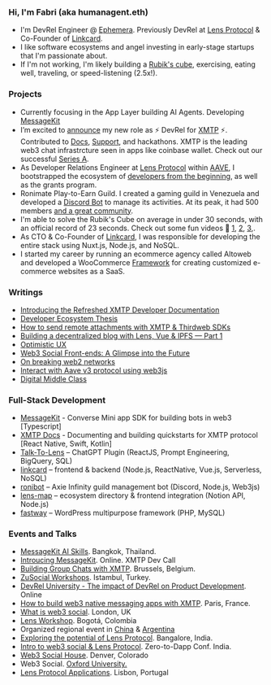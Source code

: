 ### Hi, I'm Fabri (aka humanagent.eth)

- I'm DevRel Engineer @ [Ephemera](https://ephemerahq.com/). Previously DevRel at [Lens Protocol](https://www.lens.xyz/) & Co-Founder of [Linkcard](https://linkcard.app/).
- I like software ecosystems and angel investing in early-stage startups that I'm passionate about. 
- If I'm not working, I'm likely building a [Rubik's cube](https://twitter.com/fabriguespe/status/1677089304470859777), exercising, eating well, traveling, or speed-listening (2.5x!).

### Projects
- Currently focusing in the App Layer building AI Agents. Developing [MessageKit](https://messagekit.ephemerahq.com/)
- I’m excited to [announce](https://twitter.com/fabriguespe/status/1656334503319846919) my new role as ⚡️ DevRel for [XMTP](https://xmtp.org/) ⚡️. Contributed to [Docs](https://twitter.com/fabriguespe/status/1674819956297592832), [Support](https://discord.com/invite/xmtp), and hackathons. XMTP is the leading web3 chat infrastrcture seen in apps like coinbase wallet. Check out our successful [Series A](https://blog.xmtp.com/series-a/).
- As Developer Relations Engineer at [Lens Protocol](https://twitter.com/LensProtocol) within [AAVE](https://aave.com/), I bootstrapped the ecosystem of [developers from the beginning](https://medium.com/@fabriguespe/developer-ecosystems-thesis-a109694ce5c4), as well as the grants program.
- Ronimate Play-to-Earn Guild. I created a gaming guild in Venezuela and developed a [Discord Bot](https://github.com/fabriguespe/ronibot) to manage its activities. At its peak, it had 500 members [and a great community](https://twitter.com/fabriguespe/status/1479450280907448320).
- I'm able to solve the Rubik's Cube on average in under 30 seconds, with an official record of 23 seconds. Check out some fun videos 🤣 [1](https://twitter.com/fabriguespe/status/1677089304470859777), [2](https://www.youtube.com/shorts/4Mg5uUTI07Q), [3](https://www.youtube.com/shorts/oFs7KQm0h-8),.
- As CTO & Co-Founder of [Linkcard](https://linkcard.app/), I was responsible for developing the entire stack using Nuxt.js, Node.js, and NoSQL.
- I started my career by running an ecommerce agency called Altoweb and developed a WooCommerce [Framework](https://github.com/fabriguespe) for creating customized e-commerce websites as a SaaS.

### Writings

- [Introducing the Refreshed XMTP Developer Documentation](https://medium.com/@fabriguespe/introducing-the-refreshed-xmtp-developer-documentation-2daa9b0ed5a3)
- [Developer Ecosystem Thesis](https://medium.com/@fabriguespe/developer-ecosystems-thesis-a109694ce5c4)
- [How to send remote attachments with XMTP & Thirdweb SDKs](https://xmtp.org/blog/thirdbweb-wallet-remote-attachments)
- [Building a decentralized blog with Lens, Vue & IPFS — Part 1](https://medium.com/@fabriguespe/building-a-decentralized-blog-in-lens-a95c450b1367)
- [Optimistic UX](https://medium.com/me/stats/post/3dac0a0ff098)
- [Web3 Social Front-ends: A Glimpse into the Future](https://medium.com/@fabriguespe/web3-social-front-ends-a-glimpse-into-the-future-51466fd49727)
- [On breaking web2 networks](https://medium.com/@fabriguespe/on-breaking-web2-networks-9f6301804ad2)
- [Interact with Aave v3 protocol using web3js](https://medium.com/@fabriguespe/interact-with-aave-v3-protocol-using-web3js-8716e906ad30)
- [Digital Middle Class](https://medium.com/@fabriguespe/digital-middle-class-f321fbd6bc06)

### Full-Stack Development

- [MessageKit](https://messagekit.ephemerahq.com/) - Converse Mini app SDK for building bots in web3 [Typescript]
- [XMTP Docs](https://docs.xmtp.org/) - Documenting and building quickstarts for XMTP protocol [React Native, Swift, Kotlin]
- [Talk-To-Lens](https://twitter.com/fabriguespe/status/1653242360204242944) – ChatGPT Plugin (ReactJS, Prompt Engineering, BigQuery, SQL)
- [linkcard](https://my.linkcard.app/) – frontend & backend (Node.js, ReactNative, Vue.js, Serverless, NoSQL)
- [ronibot](https://github.com/fabriguespe/ronibot) – Axie Infinity guild management bot (Discord, Node.js, Web3js)
- [lens-map](https://github.com/fabriguespe/lens-map)⁣ – ecosystem directory & frontend integration (Notion API, Node.js)
- [fastway⁣](https://github.com/fabriguespe/fastway) – WordPress multipurpose framework (PHP, MySQL)

### **Events and Talks**

- [MessageKit AI Skills](https://youtu.be/4pfdHL3n908?t=16814). Bangkok, Thailand.
- [Introucing MessageKit](https://www.youtube.com/watch?v=2ijTqmo_A5c&t=213s). Online. XMTP Dev Call
- [Building Group Chats with XMTP](https://www.youtube.com/watch?v=FZ0MGKg2l9Q). Brussels, Belgium.
- [ZuSocial Workshops](https://twitter.com/afrazhaowang/status/1724787663054745855). Istambul, Turkey.
- [DevRel University - The impact of DevRel on Product Development](https://twitter.com/DevrelUni/status/1709979442364252253). Online
- [How to build web3 native messaging apps with XMTP](https://www.youtube.com/watch?v=OLQcniVSyA4). Paris, France.
- [What is web3 social](https://twitter.com/easya_app/status/1583809043759783936?ref_src=twsrc%5Etfw%7Ctwcamp%5Etweetembed%7Ctwterm%5E1583809043759783936%7Ctwgr%5Ebc08c0a9bff3448ba6ca1d7c4bd0dbcc2c3949cd%7Ctwcon%5Es1_&ref_url=https%3A%2F%2Fwww.notion.so%2Ffabrizio%2FFabrizio-Guespe-a4778406cb4a4622bb542973ed48a8b5). London, UK
- [Lens Workshop](https://twitter.com/michelleanmar/status/1578461480059834369?ref_src=twsrc%5Etfw%7Ctwcamp%5Etweetembed%7Ctwterm%5E1578461480059834369%7Ctwgr%5E78901d628b395bce8c7aaa51d84e09bc9e35fabc%7Ctwcon%5Es1_&ref_url=https%3A%2F%2Fwww.notion.so%2Ffabrizio%2FFabrizio-Guespe-51e33dd217354582a52f656c504a6fe0). Bogotá, Colombia
- Organized regional event in [China](https://twitter.com/LensProtocol_CN/status/1612094290494361601?ref_src=twsrc%5Etfw%7Ctwcamp%5Etweetembed%7Ctwterm%5E1612094290494361601%7Ctwgr%5Ebc08c0a9bff3448ba6ca1d7c4bd0dbcc2c3949cd%7Ctwcon%5Es1_&ref_url=https%3A%2F%2Fwww.notion.so%2Ffabrizio%2FFabrizio-Guespe-a4778406cb4a4622bb542973ed48a8b5) & [Argentina](https://twitter.com/fabriguespe/status/1604261430877904899?ref_src=twsrc%5Etfw%7Ctwcamp%5Etweetembed%7Ctwterm%5E1604261430877904899%7Ctwgr%5E54ead645c29c23886c121343a8e0a5070e9453e4%7Ctwcon%5Es1_&ref_url=https%3A%2F%2Fwww.notion.so%2FFabrizio-Guespe-51e33dd217354582a52f656c504a6fe0)
- [Exploring the potential of Lens Protocol](https://twitter.com/huddle01com/status/1597560196242452482?ref_src=twsrc%5Etfw%7Ctwcamp%5Etweetembed%7Ctwterm%5E1597560196242452482%7Ctwgr%5E54ead645c29c23886c121343a8e0a5070e9453e4%7Ctwcon%5Es1_&ref_url=https%3A%2F%2Fwww.notion.so%2FFabrizio-Guespe-51e33dd217354582a52f656c504a6fe0). Bangalore, India.
- [Intro to web3 social & Lens Protocol](https://www.youtube.com/watch?v=BU6qeocSsME&t=220s). Zero-to-Dapp Conf. India.
- [Web3 Social House](https://twitter.com/afrazhaowang/status/1631060239146442752?ref_src=twsrc%5Etfw%7Ctwcamp%5Etweetembed%7Ctwterm%5E1631060239146442752%7Ctwgr%5E54ead645c29c23886c121343a8e0a5070e9453e4%7Ctwcon%5Es1_&ref_url=https%3A%2F%2Fwww.notion.so%2FFabrizio-Guespe-51e33dd217354582a52f656c504a6fe0). Denver, Colorado
- Web3 Social. [Oxford University.](https://www.instagram.com/p/ClHoEc-O0jd/)
- [Lens Protocol Applications](https://www.instagram.com/p/CktXnuyjzCq/). Lisbon, Portugal
